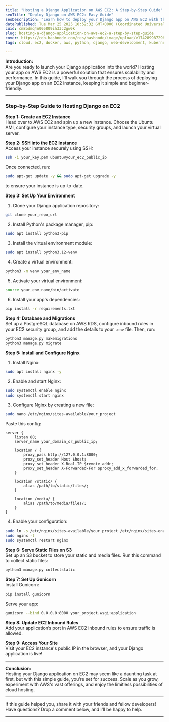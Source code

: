 ```yaml
---
title: "Hosting a Django Application on AWS EC2: A Step-by-Step Guide"
seoTitle: "Deploy Django on AWS EC2: Easy Guide"
seoDescription: "Learn how to deploy your Django app on AWS EC2 with this comprehensive step-by-step guide for beginners"
datePublished: Tue Mar 25 2025 10:52:32 GMT+0000 (Coordinated Universal Time)
cuid: cm8odmq4n005809ih33c2gw0k
slug: hosting-a-django-application-on-aws-ec2-a-step-by-step-guide
cover: https://cdn.hashnode.com/res/hashnode/image/upload/v1742899872981/fecff86a-cd74-444e-a87f-719fee619488.png
tags: cloud, ec2, docker, aws, python, django, web-development, kubernetes, apis, devops, rds, shubhamlondhe, trainwithshubham, s3-bucket

---
```


**Introduction:**  
Are you ready to launch your Django application into the world? Hosting your app on AWS EC2 is a powerful solution that ensures scalability and performance. In this guide, I'll walk you through the process of deploying your Django app on an EC2 instance, keeping it simple and beginner-friendly.

---

### **Step-by-Step Guide to Hosting Django on EC2**

**Step 1: Create an EC2 Instance**  
Head over to AWS EC2 and spin up a new instance. Choose the Ubuntu AMI, configure your instance type, security groups, and launch your virtual server.

**Step 2: SSH into the EC2 Instance**  
Access your instance securely using SSH:

```bash
ssh -i your_key.pem ubuntu@your_ec2_public_ip
```

Once connected, run:

```bash
sudo apt-get update -y && sudo apt-get upgrade -y
```

to ensure your instance is up-to-date.

**Step 3: Set Up Your Environment**

1. Clone your Django application repository:
    

```bash
git clone your_repo_url
```

2. Install Python's package manager, pip:
    

```bash
sudo apt install python3-pip
```

3. Install the virtual environment module:
    

```bash
sudo apt install python3.12-venv
```

4. Create a virtual environment:
    

```bash
python3 -m venv your_env_name
```

5. Activate your virtual environment:
    

```bash
source your_env_name/bin/activate
```

6. Install your app's dependencies:
    

```bash
pip install -r requirements.txt
```

**Step 4: Database and Migrations**  
Set up a PostgreSQL database on AWS RDS, configure inbound rules in your EC2 security group, and add the details to your `.env` file. Then, run:

```bash
python3 manage.py makemigrations
python3 manage.py migrate
```

**Step 5: Install and Configure Nginx**

1. Install Nginx:
    

```bash
sudo apt install nginx -y
```

2. Enable and start Nginx:
    

```bash
sudo systemctl enable nginx
sudo systemctl start nginx
```

3. Configure Nginx by creating a new file:
    

```bash
sudo nano /etc/nginx/sites-available/your_project
```

Paste this config:

```nginx
server {
    listen 80;
    server_name your_domain_or_public_ip;

    location / {
        proxy_pass http://127.0.0.1:8000;
        proxy_set_header Host $host;
        proxy_set_header X-Real-IP $remote_addr;
        proxy_set_header X-Forwarded-For $proxy_add_x_forwarded_for;
    }

    location /static/ {
        alias /path/to/static/files/;
    }

    location /media/ {
        alias /path/to/media/files/;
    }
}
```

4. Enable your configuration:
    

```bash
sudo ln -s /etc/nginx/sites-available/your_project /etc/nginx/sites-enabled/
sudo nginx -t
sudo systemctl restart nginx
```

**Step 6: Serve Static Files on S3**  
Set up an S3 bucket to store your static and media files. Run this command to collect static files:

```bash
python3 manage.py collectstatic
```

**Step 7: Set Up Gunicorn**  
Install Gunicorn:

```bash
pip install gunicorn
```

Serve your app:

```bash
gunicorn --bind 0.0.0.0:8000 your_project.wsgi:application
```

**Step 8: Update EC2 Inbound Rules**  
Add your application’s port in AWS EC2 inbound rules to ensure traffic is allowed.

**Step 9: Access Your Site**  
Visit your EC2 instance's public IP in the browser, and your Django application is live!

---

**Conclusion:**  
Hosting your Django application on EC2 may seem like a daunting task at first, but with this simple guide, you’re set for success. Scale as you grow, experiment with AWS's vast offerings, and enjoy the limitless possibilities of cloud hosting.

---

If this guide helped you, share it with your friends and fellow developers! Have questions? Drop a comment below, and I'll be happy to help.

---